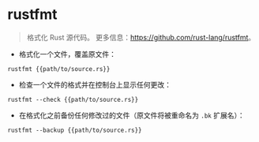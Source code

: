 # rustfmt

> 格式化 Rust 源代码。
> 更多信息：<https://github.com/rust-lang/rustfmt>。

- 格式化一个文件，覆盖原文件：

`rustfmt {{path/to/source.rs}}`

- 检查一个文件的格式并在控制台上显示任何更改：

`rustfmt --check {{path/to/source.rs}}`

- 在格式化之前备份任何修改过的文件（原文件将被重命名为 `.bk` 扩展名）：

`rustfmt --backup {{path/to/source.rs}}`